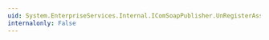 ```yaml
---
uid: System.EnterpriseServices.Internal.IComSoapPublisher.UnRegisterAssembly(System.String)
internalonly: False
---
```

